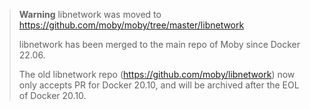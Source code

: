> **Warning**
> libnetwork was moved to https://github.com/moby/moby/tree/master/libnetwork
>
> libnetwork has been merged to the main repo of Moby since Docker 22.06.
>
> The old libnetwork repo (https://github.com/moby/libnetwork) now only accepts PR for Docker 20.10,
> and will be archived after the EOL of Docker 20.10.
